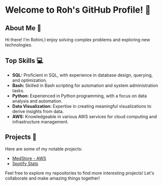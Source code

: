# Welcome to Roh's GitHub Profile! 👋

## About Me 🚀

Hi there! I'm Rohini,I enjoy solving complex problems and exploring new technologies.

## Top Skills 💻

- **SQL:** Proficient in SQL, with experience in database design, querying, and optimization.
- **Bash:** Skilled in Bash scripting for automation and system administration tasks.
- **Python:** Experienced in Python programming, with a focus on data analysis and automation.
- **Data Visualization:** Expertise in creating meaningful visualizations to derive insights from data.
- **AWS:** Knowledgeable in various AWS services for cloud computing and infrastructure management.

## Projects 🚧

Here are some of my notable projects:

- [MedStore - AWS](https://github.com/pleiadev24/MedStore)
- [Spotify Stats](https://github.com/pleiadev24/spotify-stats)

Feel free to explore my repositories to find more interesting projects!
Let's collaborate and make amazing things together! 
